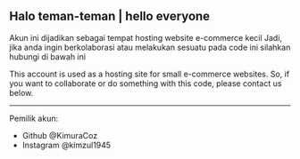 ## Halo teman-teman | hello everyone
Akun ini dijadikan sebagai tempat hosting website e-commerce kecil
Jadi, jika anda ingin berkolaborasi atau melakukan sesuatu pada code ini silahkan hubungi di bawah ini

This account is used as a hosting site for small e-commerce websites.
So, if you want to collaborate or do something with this code, please contact us below.

---
Pemilik akun: 
- Github @KimuraCoz
- Instagram @kimzul1945
<!--
**L-Projekan/L-Projekan** is a ✨ _special_ ✨ repository because its `README.md` (this file) appears on your GitHub profile.

Here are some ideas to get you started:

- 🔭 I’m currently working on ...
- 🌱 I’m currently learning ...
- 👯 I’m looking to collaborate on ...
- 🤔 I’m looking for help with ...
- 💬 Ask me about ...
- 📫 How to reach me: ...
- 😄 Pronouns: ...
- ⚡ Fun fact: ...
-->
